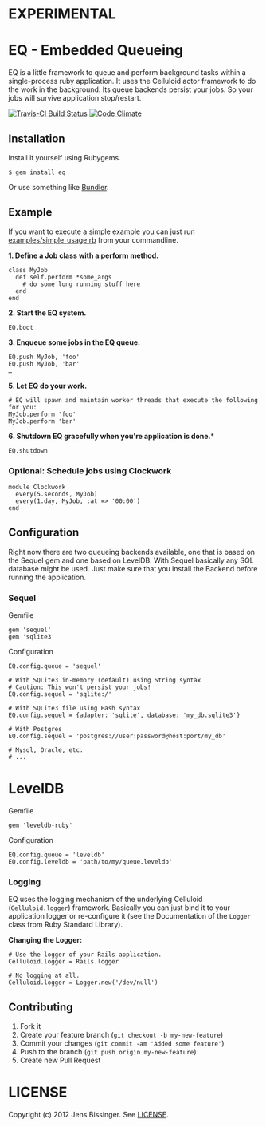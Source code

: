 # EXPERIMENTAL

# EQ - Embedded Queueing

EQ is a little framework to queue and perform background tasks within a single-process ruby application. It uses the Celluloid actor framework to do the work in the background. Its queue backends persist your jobs. So your jobs will survive application stop/restart. 

[![Travis-CI Build Status](https://secure.travis-ci.org/dpree/eq.png)](https://secure.travis-ci.org/dpree/eq)
[![Code Climate](https://codeclimate.com/badge.png)](https://codeclimate.com/github/dpree/eq)

## Installation

Install it yourself using Rubygems.

    $ gem install eq

Or use something like [Bundler](http://gembundler.com/).

## Example

If you want to execute a simple example you can just run [examples/simple_usage.rb](./examples/simple_usage.rb) from your commandline.

**1. Define a Job class with a perform method.**

	class MyJob
	  def self.perform *some_args
	    # do some long running stuff here
	  end
	end

**2. Start the EQ system.**

	EQ.boot
	
**3. Enqueue some jobs in the EQ queue.**

	EQ.push MyJob, 'foo'
	EQ.push MyJob, 'bar'
	…	

**5. Let EQ do your work.**

	# EQ will spawn and maintain worker threads that execute the following for you:
	MyJob.perform 'foo'
	MyJob.perform 'bar'

**6. Shutdown EQ gracefully when you're application is done.***

	EQ.shutdown

### Optional: Schedule jobs using Clockwork

	module Clockwork
	  every(5.seconds, MyJob)
	  every(1.day, MyJob, :at => '00:00')
	end

## Configuration

Right now there are two queueing backends available, one that is based on the Sequel gem and one based on LevelDB. With Sequel basically any SQL database might be used. Just make sure that you install the Backend before running the application.

### Sequel

Gemfile

	gem 'sequel'
	gem 'sqlite3'

Configuration

	EQ.config.queue = 'sequel'
	
	# With SQLite3 in-memory (default) using String syntax
	# Caution: This won't persist your jobs!
	EQ.config.sequel = 'sqlite:/' 
	
	# With SQLite3 file using Hash syntax
	EQ.config.sequel = {adapter: 'sqlite', database: 'my_db.sqlite3'}
	
	# With Postgres
	EQ.config.sequel = 'postgres://user:password@host:port/my_db'
	
	# Mysql, Oracle, etc.
	# ...

# LevelDB

Gemfile

	gem 'leveldb-ruby'

Configuration

	EQ.config.queue = 'leveldb'
	EQ.config.leveldb = 'path/to/my/queue.leveldb'

### Logging

EQ uses the logging mechanism of the underlying Celluloid (`Celluloid.logger`) framework. Basically you can just bind it to your application logger or re-configure it (see the Documentation of the `Logger` class from Ruby Standard Library).

**Changing the Logger:**

	# Use the logger of your Rails application.
	Celluloid.logger = Rails.logger
	
	# No logging at all.
	Celluloid.logger = Logger.new('/dev/null')

## Contributing

1. Fork it
2. Create your feature branch (`git checkout -b my-new-feature`)
3. Commit your changes (`git commit -am 'Added some feature'`)
4. Push to the branch (`git push origin my-new-feature`)
5. Create new Pull Request

# LICENSE

Copyright (c) 2012 Jens Bissinger. See [LICENSE](LICENSE).

